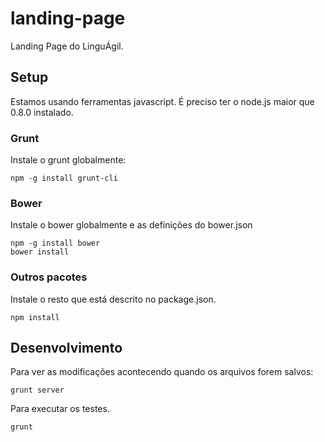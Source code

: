 landing-page
============

Landing Page do LinguÁgil.

## Setup

Estamos usando ferramentas javascript. É preciso ter o node.js maior que 0.8.0 instalado.

### Grunt

Instale o grunt globalmente:

```
npm -g install grunt-cli
```


### Bower

Instale o bower globalmente e as definições do bower.json

```
npm -g install bower
bower install
```

### Outros pacotes

Instale o resto que está descrito no package.json. 

```
npm install
```

## Desenvolvimento

Para ver as modificações acontecendo quando os arquivos forem salvos:

```
grunt server
```

Para executar os testes.

```
grunt
```

